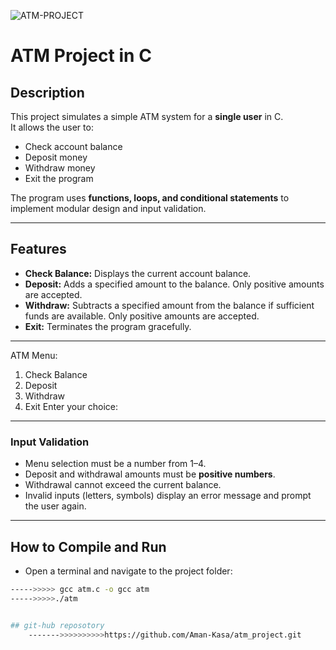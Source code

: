 ![ATM-PROJECT](https://imgs.search.brave.com/CrvsB9e5pkhap1opZGkz1W5Q-BYU2f61tiMAh7FkV6g/rs:fit:860:0:0:0/g:ce/aHR0cHM6Ly9pMi53/cC5jb20vd3d3Lm1l/ZGlhbmlnZXJpYS5j/b20vd3AtY29udGVu/dC91cGxvYWRzLzIw/MTgvMDUvQVRNLmpw/Zz9maXQ9NjE1LDUw/MCZzc2w9MQ)

# ATM Project in C

## Description
This project simulates a simple ATM system for a **single user** in C.  
It allows the user to:
- Check account balance
- Deposit money
- Withdraw money
- Exit the program


The program uses **functions, loops, and conditional statements** to implement modular design and input validation.

---


## Features
- **Check Balance:** Displays the current account balance.  
- **Deposit:** Adds a specified amount to the balance. Only positive amounts are accepted.  
- **Withdraw:** Subtracts a specified amount from the balance if sufficient funds are available. Only positive amounts are accepted.  
- **Exit:** Terminates the program gracefully.
-----------------------------
ATM Menu:
1. Check Balance
2. Deposit
3. Withdraw
4. Exit
Enter your choice:
-------------------------------

### Input Validation
- Menu selection must be a number from 1–4.
- Deposit and withdrawal amounts must be **positive numbers**.
- Withdrawal cannot exceed the current balance.
- Invalid inputs (letters, symbols) display an error message and prompt the user again.

---


## How to Compile and Run

- Open a terminal and navigate to the project folder:
````bash
----->>>>> gcc atm.c -o gcc atm
----->>>>>./atm


## git-hub reposotory
    ------->>>>>>>>>>https://github.com/Aman-Kasa/atm_project.git


